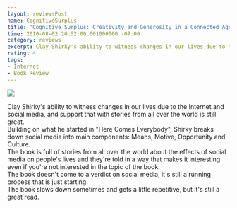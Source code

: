 ```yaml
---
layout: reviewsPost
name: CognitiveSurplus
title: 'Cognitive Surplus: Creativity and Generosity in a Connected Age'
time: 2010-08-02 20:52:00.001000000 -07:00
category: reviews
excerpt: Clay Shirky's ability to witness changes in our lives due to the Internet and social media, and support that with stories from all over the world is still great
rating: 4
tags:
- Internet
- Book Review
---
```

<img class="imageOnRight" src="{{ site.imgFolder_reviews }}{{ page.name }}/CognitiveSurplusCover.jpg">

<div class="stars" title="{{ page.rating }} Stars" data-percent="{{ page.rating }}"></div>

Clay Shirky's ability to witness changes in our lives due to the Internet and social media, and support that with stories from all over the world is still great.  
Building on what he started in "Here Comes Everybody", Shirky breaks down social media into main components: Means, Motive, Opportunity and Culture.  
The book is full of stories from all over the world about the effects of social media on people's lives and they're told in a way that makes it interesting even if you're not interested in the topic of the book.  
The book doesn't come to a verdict on social media, it's still a running process that is just starting.  
The book slows down sometimes and gets a little repetitive, but it's still a great read.  